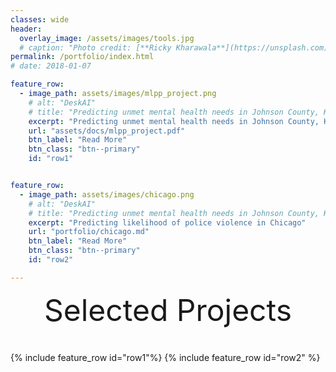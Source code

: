 ```yaml
---
classes: wide
header:
  overlay_image: /assets/images/tools.jpg
  # caption: "Photo credit: [**Ricky Kharawala**](https://unsplash.com)"
permalink: /portfolio/index.html
# date: 2018-01-07

feature_row:
  - image_path: assets/images/mlpp_project.png
    # alt: "DeskAI"
    # title: "Predicting unmet mental health needs in Johnson County, Kansas"
    excerpt: "Predicting unmet mental health needs in Johnson County, Kansas"
    url: "assets/docs/mlpp_project.pdf"
    btn_label: "Read More"
    btn_class: "btn--primary"
    id: "row1"


feature_row:
  - image_path: assets/images/chicago.png
    # alt: "DeskAI"
    # title: "Predicting unmet mental health needs in Johnson County, Kansas"
    excerpt: "Predicting likelihood of police violence in Chicago"
    url: "portfolio/chicago.md"
    btn_label: "Read More"
    btn_class: "btn--primary"
    id: "row2"

---
```


<div style="margin-bottom:1cm" align="center"><font size="55">Selected Projects</font></div>

{% include feature_row id="row1"%}
{% include feature_row id="row2" %}

